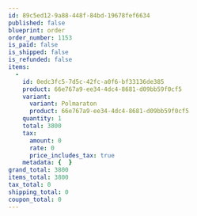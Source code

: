 ```yaml
---
id: 89c5ed12-9a88-448f-84bd-19678fef6634
published: false
blueprint: order
order_number: 1153
is_paid: false
is_shipped: false
is_refunded: false
items:
  -
    id: 0edc3fc5-7d5c-42fc-a0f6-bf33136de385
    product: 66e767a9-ee34-4dc4-8681-d09bb59f0cf5
    variant:
      variant: Polmaraton
      product: 66e767a9-ee34-4dc4-8681-d09bb59f0cf5
    quantity: 1
    total: 3800
    tax:
      amount: 0
      rate: 0
      price_includes_tax: true
    metadata: {  }
grand_total: 3800
items_total: 3800
tax_total: 0
shipping_total: 0
coupon_total: 0
---
```

